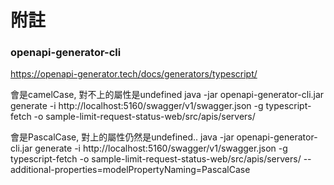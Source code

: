 # 附註

### openapi-generator-cli
https://openapi-generator.tech/docs/generators/typescript/

會是camelCase, 對不上的屬性是undefined
java -jar openapi-generator-cli.jar generate -i http://localhost:5160/swagger/v1/swagger.json -g typescript-fetch -o sample-limit-request-status-web/src/apis/servers/

會是PascalCase, 對上的屬性仍然是undefined..
java -jar openapi-generator-cli.jar generate -i http://localhost:5160/swagger/v1/swagger.json -g typescript-fetch -o sample-limit-request-status-web/src/apis/servers/ --additional-properties=modelPropertyNaming=PascalCase